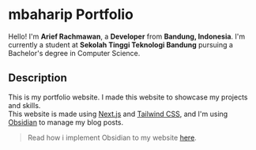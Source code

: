 # mbaharip Portfolio

Hello! I'm **Arief Rachmawan**, a **Developer** from **Bandung, Indonesia**. I'm currently a student at **Sekolah Tinggi Teknologi Bandung** pursuing a Bachelor's degree in Computer Science.

## Description

This is my portfolio website. I made this website to showcase my projects and skills.  
This website is made using [Next.js](https://nextjs.org/) and [Tailwind CSS](https://tailwindcss.com/), and I'm using [Obsidian](https://obsidian.md/) to manage my blog posts.

> Read how i implement Obsidian to my website [here](https://www.mbaharip.com/blogs/TODO).
